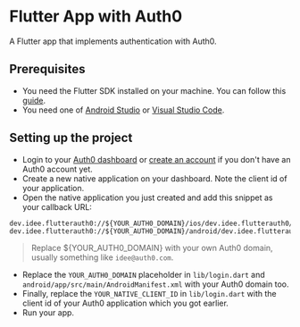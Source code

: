 # Flutter App with Auth0
A Flutter app that implements authentication with Auth0.

## Prerequisites
* You need the Flutter SDK installed on your machine. You can follow this [guide](https://flutter.dev/docs/get-started/install).
* You need one of [Android Studio](https://developer.android.com/studio) or [Visual Studio Code](https://code.visualstudio.com/download).

## Setting up the project
* Login to your [Auth0 dashboard](https://manage.auth0.com/dashboard) or [create an account](https://auth0.com) if you don't have an Auth0 account yet.
* Create a new native application on your dashboard. Note the client id of your application.
* Open the native application you just created and add this snippet as your callback URL:

```text
dev.idee.flutterauth0://${YOUR_AUTH0_DOMAIN}/ios/dev.idee.flutterauth0/callback,
dev.idee.flutterauth0://${YOUR_AUTH0_DOMAIN}/android/dev.idee.flutterauth0/callback
```

> Replace ${YOUR_AUTH0_DOMAIN} with your own Auth0 domain, usually something like `idee@auth0.com`.

* Replace the `YOUR_AUTH0_DOMAIN` placeholder in `lib/login.dart` and `android/app/src/main/AndroidManifest.xml` with your Auth0 domain too.
* Finally, replace the `YOUR_NATIVE_CLIENT_ID` in `lib/login.dart` with the client id of your Auth0 application which you got earlier.
* Run your app.
